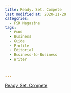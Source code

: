 ```yaml
---
title: Ready. Set. Compete
last_modified_at: 2020-11-29
categories:
  - FSR Magazine
tags:
  - Food
  - Business
  - Guide
  - Profile
  - Editorial 
  - Business-to-Business
  - Writer



---
```




[Ready. Set. Compete](http://www.omagdigital.com/publication/?i=483736&ver=html5&p=40)
